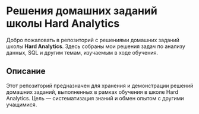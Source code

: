 # Решения домашних заданий школы Hard Analytics

Добро пожаловать в репозиторий с решениями домашних заданий школы **Hard Analytics**. Здесь собраны мои решения задач по анализу данных, SQL и другим темам, изучаемым в ходе обучения.

## Описание

Этот репозиторий предназначен для хранения и демонстрации решений домашних заданий, выполненных в рамках обучения в школе Hard Analytics. Цель — систематизация знаний и обмен опытом с другими учащимися.

